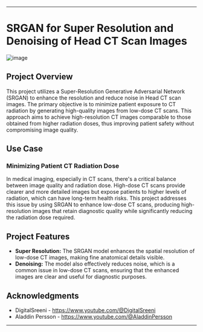 

---

# SRGAN for Super Resolution and Denoising of Head CT Scan Images
![image](https://github.com/toufiqmusah/HeadCT-SRGAN/assets/92761339/27701354-0e30-4c9b-afd2-371201689131)

## Project Overview

This project utilizes a Super-Resolution Generative Adversarial Network (SRGAN) to enhance the resolution and reduce noise in Head CT scan images. The primary objective is to minimize patient exposure to CT radiation by generating high-quality images from low-dose CT scans. This approach aims to achieve high-resolution CT images comparable to those obtained from higher radiation doses, thus improving patient safety without compromising image quality.

## Use Case

### Minimizing Patient CT Radiation Dose

In medical imaging, especially in CT scans, there's a critical balance between image quality and radiation dose. High-dose CT scans provide clearer and more detailed images but expose patients to higher levels of radiation, which can have long-term health risks. This project addresses this issue by using SRGAN to enhance low-dose CT scans, producing high-resolution images that retain diagnostic quality while significantly reducing the radiation dose required.

## Project Features

- **Super Resolution:** The SRGAN model enhances the spatial resolution of low-dose CT images, making fine anatomical details visible.
- **Denoising:** The model also effectively reduces noise, which is a common issue in low-dose CT scans, ensuring that the enhanced images are clear and useful for diagnostic purposes.

## Acknowledgments

- DigitalSreeni - https://www.youtube.com/@DigitalSreeni
- Aladdin Persson - https://www.youtube.com/@AladdinPersson
---
